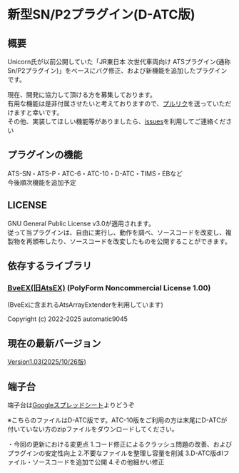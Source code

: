 # 新型SN/P2プラグイン(D-ATC版)  
## 概要  
Unicorn氏が以前公開していた「JR東日本 次世代車両向け ATSプラグイン(通称Sn/P2プラグイン)」をベースにバグ修正、および新機能を追加したプラグインです。  

現在、開発に協力して頂ける方を募集しております。  
有用な機能は是非付属させたいと考えておりますので、[プルリク](https://github.com/TomyRailway/NewSnP2/pulls)を送っていただけますと幸いです。  
その他、実装してほしい機能等がありましたら、[issues](https://github.com/TomyRailway/NewSnP2/issues)を利用してご連絡ください

## プラグインの機能
ATS-SN・ATS-P・ATC-6・ATC-10・D-ATC・TIMS・EBなど  
今後順次機能を追加予定

## LICENSE
GNU General Public License v3.0が適用されます。  
従って当プラグインは、自由に実行し、動作を調べ、ソースコードを改変し、複製物を再頒布したり、ソースコードを改変したものを公開することができます。  

## 依存するライブラリ
### [BveEX(旧AtsEX)](https://github.com/automatic9045/BveEX) (PolyForm Noncommercial License 1.00)  
(BveExに含まれるAtsArrayExtenderを利用しています)

Copyright (c) 2022-2025 automatic9045

## 現在の最新バージョン
[Version1.03(2025/10/26版)](https://github.com/TomyRailway/NewSnp2/releases/tag/Version1.03)

## 端子台
端子台は[Googleスプレッドシート](https://docs.google.com/spreadsheets/d/1hismVojo9I8iO6cHoQmOT9DAAMhSxIcc)よりどうぞ

※こちらのファイルはD-ATC版です。ATC-10版をご利用の方は末尾にD-ATCが付いていない方のzipファイルをダウンロードしてください。

・今回の更新における変更点
1.コード修正によるクラッシュ問題の改善、およびプラグインの安定性向上
2.不要なファイルを整理し容量を削減
3.D-ATC版dllファイル・ソースコードを追加で公開
4.その他細かい修正